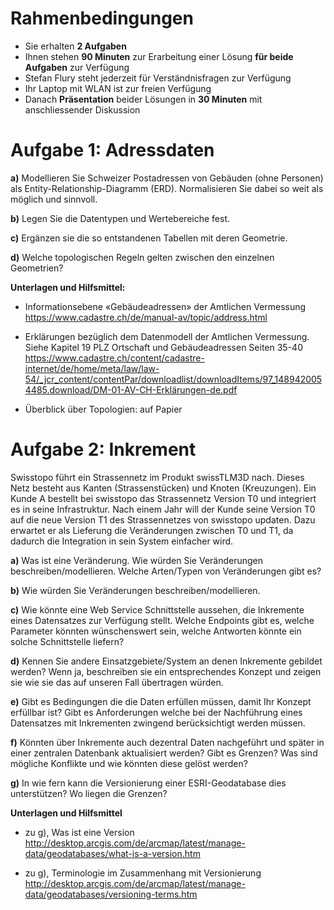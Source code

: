 # Rahmenbedingungen

-	Sie erhalten **2 Aufgaben**
-	Ihnen stehen **90 Minuten** zur Erarbeitung einer Lösung **für beide Aufgaben** zur Verfügung
-	Stefan Flury steht jederzeit für Verständnisfragen zur Verfügung
-	Ihr Laptop mit WLAN ist zur freien Verfügung
-	Danach **Präsentation** beider Lösungen in **30 Minuten** mit anschliessender Diskussion

# Aufgabe 1: Adressdaten

**a)**	Modellieren Sie Schweizer Postadressen von Gebäuden (ohne Personen) als Entity-Relationship-Diagramm (ERD). Normalisieren Sie dabei so weit als möglich und sinnvoll.

**b)**	Legen Sie die Datentypen und Wertebereiche fest.

**c)**	Ergänzen sie die so entstandenen Tabellen mit deren Geometrie.

**d)**	Welche topologischen Regeln gelten zwischen den einzelnen Geometrien?


**Unterlagen und Hilfsmittel:**
- Informationsebene «Gebäudeadressen» der Amtlichen Vermessung
https://www.cadastre.ch/de/manual-av/topic/address.html

- Erklärungen bezüglich dem Datenmodell der Amtlichen Vermessung. Siehe Kapitel 19 PLZ Ortschaft und Gebäudeadressen Seiten 35-40
https://www.cadastre.ch/content/cadastre-internet/de/home/meta/law/law-54/_jcr_content/contentPar/downloadlist/downloadItems/97_1489420054485.download/DM-01-AV-CH-Erklärungen-de.pdf

- Überblick über Topologien: auf Papier

# Aufgabe 2: Inkrement
Swisstopo führt ein Strassennetz im Produkt swissTLM3D nach. Dieses Netz besteht aus Kanten (Strassenstücken) und Knoten (Kreuzungen). Ein Kunde A bestellt bei swisstopo das Strassennetz Version T0 und integriert es in seine Infrastruktur. Nach einem Jahr will der Kunde seine Version T0 auf die neue Version T1 des Strassennetzes von swisstopo updaten. Dazu erwartet er als Lieferung die Veränderungen zwischen T0 und T1, da dadurch die Integration in sein System einfacher wird.

**a)**	Was ist eine Veränderung. Wie würden Sie Veränderungen beschreiben/modellieren. Welche Arten/Typen von Veränderungen gibt es?

**b)**	Wie würden Sie Veränderungen beschreiben/modellieren.

**c)**	Wie könnte eine Web Service Schnittstelle aussehen, die Inkremente eines Datensatzes zur Verfügung stellt. Welche Endpoints gibt es, welche Parameter könnten wünschenswert sein, welche Antworten könnte ein solche Schnittstelle liefern?

**d)**	Kennen Sie andere Einsatzgebiete/System an denen Inkremente gebildet werden?
Wenn ja, beschreiben sie ein entsprechendes Konzept und zeigen sie wie sie das auf unseren Fall übertragen würden.

**e)**	Gibt es Bedingungen die die Daten erfüllen müssen, damit Ihr Konzept erfüllbar ist? Gibt es Anforderungen welche bei der Nachführung eines Datensatzes mit Inkrementen zwingend berücksichtigt werden müssen.

**f)**	Könnten über Inkremente auch dezentral Daten nachgeführt und später in einer zentralen Datenbank aktualisiert werden? Gibt es Grenzen? Was sind mögliche Konflikte und wie könnten diese gelöst werden?

**g)**	In wie fern kann die Versionierung einer ESRI-Geodatabase dies unterstützen? Wo liegen die Grenzen?


**Unterlagen und Hilfsmittel**
- zu g), Was ist eine Version 
http://desktop.arcgis.com/de/arcmap/latest/manage-data/geodatabases/what-is-a-version.htm

- zu g), Terminologie im Zusammenhang mit Versionierung
http://desktop.arcgis.com/de/arcmap/latest/manage-data/geodatabases/versioning-terms.htm
